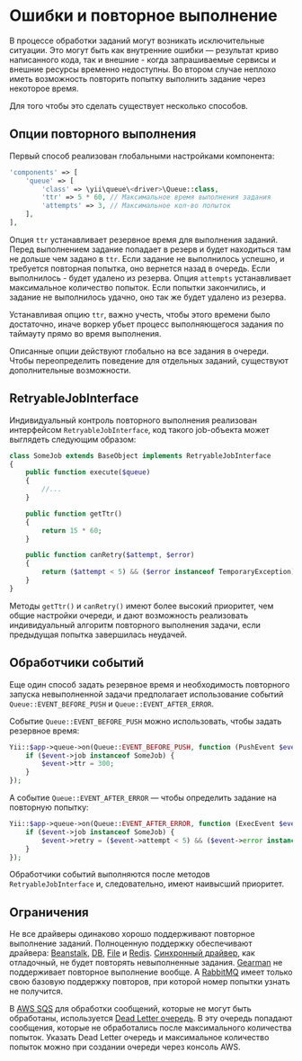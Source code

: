 Ошибки и повторное выполнение
=============================

В процессе обработки заданий могут возникать исключительные ситуации. Это могут быть как внутренние
ошибки — результат криво написанного кода, так и внешние - когда запрашиваемые сервисы и внешние
ресурсы временно недоступны. Во втором случае неплохо иметь возможность повторить попытку выполнить
задание через некоторое время.

Для того чтобы это сделать существует несколько способов.


Опции повторного выполнения
---------------------------

Первый способ реализован глобальными настройками компонента:
 
```php
'components' => [
    'queue' => [
        'class' => \yii\queue\<driver>\Queue::class,
        'ttr' => 5 * 60, // Максимальное время выполнения задания 
        'attempts' => 3, // Максимальное кол-во попыток
    ],
],
```

Опция `ttr` устанавливает резервное время для выполнения заданий. Перед выполнением задание попадает
в резерв и будет находиться там не дольше чем задано в `ttr`. Если задание не выполнилось успешно,
и требуется повторная попытка, оно вернется назад в очередь. Если выполнилось - будет удалено
из резерва. Опция `attempts` устанавливает максимальное количество попыток. Если попытки закончились,
и задание не выполнилось удачно, оно так же будет удалено из резерва.

Устанавливая опцию `ttr`, важно учесть, чтобы этого времени было достаточно, иначе воркер убьет процесс
выполняющегося задания по таймауту прямо во время выполнения.

Описанные опции действуют глобально на все задания в очереди. Чтобы переопределить поведение для отдельных
заданий, существуют дополнительные возможности.


RetryableJobInterface
---------------------

Индивидуальный контроль повторного выполнения реализован интерфейсом `RetryableJobInterface`, код
такого job-объекта может выглядеть следующим образом:

```php
class SomeJob extends BaseObject implements RetryableJobInterface
{
    public function execute($queue)
    {
        //...
    }

    public function getTtr()
    {
        return 15 * 60;
    }

    public function canRetry($attempt, $error)
    {
        return ($attempt < 5) && ($error instanceof TemporaryException);
    }
}
```

Методы `getTtr()` и `canRetry()` имеют более высокий приоритет, чем общие настройки очереди, и дают
возможность реализовать индивидуальный алгоритм повторного выполнения задачи, если предыдущая попытка
завершилась неудачей.


Обработчики событий
-------------------

Еще один способ задать резервное время и необходимость повторного запуска невыполненной задачи
предполагает использование событий `Queue::EVENT_BEFORE_PUSH` и `Queue::EVENT_AFTER_ERROR`.

Событие `Queue::EVENT_BEFORE_PUSH` можно использовать, чтобы задать резервное время:

```php
Yii::$app->queue->on(Queue::EVENT_BEFORE_PUSH, function (PushEvent $event) {
    if ($event->job instanceof SomeJob) {
        $event->ttr = 300;
    }
});
```

А событие `Queue::EVENT_AFTER_ERROR` — чтобы определить задание на повторную попытку:

```php
Yii::$app->queue->on(Queue::EVENT_AFTER_ERROR, function (ExecEvent $event) {
    if ($event->job instanceof SomeJob) {
        $event->retry = ($event->attempt < 5) && ($event->error instanceof TemporaryException);
    }
});
```

Обработчики событий выполняются после методов `RetryableJobInterface` и, следовательно, имеют
наивысший приоритет.


Ограничения
-----------

Не все драйверы одинаково хорошо поддерживают повторное выполнение заданий. Полноценную поддержку
обеспечивают драйвера: [Beanstalk], [DB], [File] и [Redis]. [Синхронный драйвер], как отладочный,
не будет повторять невыполненные задания. [Gearman] не поддерживает повторное выполнение вообще.
А [RabbitMQ] имеет только свою базовую поддержку повторов, при которой номер попытки узнать
не получится.    
 
В [AWS SQS] для обработки сообщений, которые не могут быть обработаны, используется [Dead Letter очередь].
В эту очередь попадают сообщения, которые не обработались после максимального количества попыток.
Указать Dead Letter очередь и максимальное количество попыток можно при создании очереди через консоль AWS.   

[Beanstalk]: driver-beanstalk.md
[DB]: driver-db.md
[File]: driver-file.md
[Redis]: driver-redis.md
[Синхронный драйвер]: driver-sync.md
[Gearman]: driver-gearman.md
[RabbitMQ]: driver-amqp.md
[AWS SQS]: driver-sqs.md
[Dead Letter очередь]: https://docs.aws.amazon.com/AWSSimpleQueueService/latest/SQSDeveloperGuide/sqs-dead-letter-queues.html
